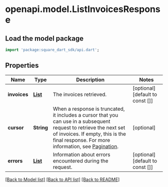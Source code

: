 # openapi.model.ListInvoicesResponse

## Load the model package
```dart
import 'package:square_dart_sdk/api.dart';
```

## Properties
Name | Type | Description | Notes
------------ | ------------- | ------------- | -------------
**invoices** | [**List<Invoice>**](Invoice.md) | The invoices retrieved. | [optional] [default to const []]
**cursor** | **String** | When a response is truncated, it includes a cursor that you can use in a  subsequent request to retrieve the next set of invoices. If empty, this is the final  response.  For more information, see [Pagination](https://developer.squareup.com/docs/build-basics/common-api-patterns/pagination). | [optional] 
**errors** | [**List<Error>**](Error.md) | Information about errors encountered during the request. | [optional] [default to const []]

[[Back to Model list]](../README.md#documentation-for-models) [[Back to API list]](../README.md#documentation-for-api-endpoints) [[Back to README]](../README.md)


